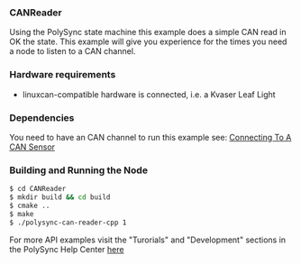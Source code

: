 ### CANReader
Using the PolySync state machine this example does a simple CAN read in OK the state.
This example will give you experience for the times you need a node to listen to a CAN channel.

### Hardware requirements
- linuxcan-compatible hardware is connected, i.e. a Kvaser Leaf Light

### Dependencies
You need to have an CAN channel to run this example see:  [Connecting To A CAN Sensor](https://help.polysync.io/articles/configuration/runtime-node-configuration/connecting-to-a-can-radar-sensor/)

### Building and Running the Node
```bash
$ cd CANReader 
$ mkdir build && cd build
$ cmake ..
$ make
$ ./polysync-can-reader-cpp 1
```

For more API examples visit the "Turorials" and "Development" sections in the PolySync Help Center [here](https://help.polysync.io/articles/)
